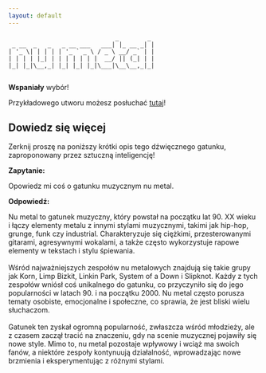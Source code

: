 ```yaml
---
layout: default
---
```


```
                              _        _ 
 _ __  _   _   _ __ ___   ___| |_ __ _| |
| '_ \| | | | | '_ ` _ \ / _ \ __/ _` | |
| | | | |_| | | | | | | |  __/ || (_| | |
|_| |_|\__,_| |_| |_| |_|\___|\__\__,_|_|
                                         
```
**Wspaniały** wybór!

Przykładowego utworu możesz posłuchać [tutaj](https://p.scdn.co/mp3-preview/902dacc92715211e588270b1f4e62fd3681e218e)!
## Dowiedz się więcej
Zerknij proszę na poniższy krótki opis tego dźwięcznego gatunku, zaproponowany przez sztuczną inteligencję!



**Zapytanie:**

Opowiedz mi coś o gatunku muzycznym nu metal.

**Odpowiedź:**

Nu metal to gatunek muzyczny, który powstał na początku lat 90. XX wieku i łączy elementy metalu z innymi stylami muzycznymi, takimi jak hip-hop, grunge, funk czy industrial. Charakteryzuje się ciężkimi, przesterowanymi gitarami, agresywnymi wokalami, a także często wykorzystuje rapowe elementy w tekstach i stylu śpiewania.<br><br>Wśród najważniejszych zespołów nu metalowych znajdują się takie grupy jak Korn, Limp Bizkit, Linkin Park, System of a Down i Slipknot. Każdy z tych zespołów wniósł coś unikalnego do gatunku, co przyczyniło się do jego popularności w latach 90. i na początku 2000. Nu metal często porusza tematy osobiste, emocjonalne i społeczne, co sprawia, że jest bliski wielu słuchaczom.<br><br>Gatunek ten zyskał ogromną popularność, zwłaszcza wśród młodzieży, ale z czasem zaczął tracić na znaczeniu, gdy na scenie muzycznej pojawiły się nowe style. Mimo to, nu metal pozostaje wpływowy i wciąż ma swoich fanów, a niektóre zespoły kontynuują działalność, wprowadzając nowe brzmienia i eksperymentując z różnymi stylami.
